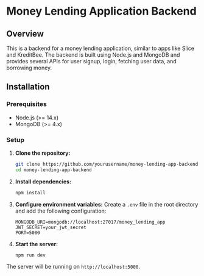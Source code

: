 # Money Lending Application Backend

## Overview
This is a backend for a money lending application, similar to apps like Slice and KreditBee. The backend is built using Node.js and MongoDB and provides several APIs for user signup, login, fetching user data, and borrowing money.

## Installation

### Prerequisites
- Node.js (>= 14.x)
- MongoDB (>= 4.x)

### Setup

1. **Clone the repository:**
    ```bash
    git clone https://github.com/yourusername/money-lending-app-backend.git
    cd money-lending-app-backend
    ```

2. **Install dependencies:**
    ```bash
    npm install
    ```

3. **Configure environment variables:**
    Create a `.env` file in the root directory and add the following configuration:
    ```env
    MONGODB_URI=mongodb://localhost:27017/money_lending_app
    JWT_SECRET=your_jwt_secret
    PORT=5000
    ```

4. **Start the server:**
    ```bash
    npm run dev
    ```

The server will be running on `http://localhost:5000`.

